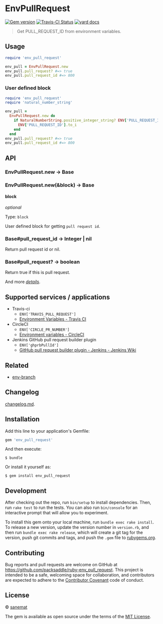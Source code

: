 # EnvPullRequest

[![Gem version][gem-image]][gem-url] [![Travis-CI Status][travis-image]][travis-url] [![yard docs][docs-image]][docs-url]

> Get PULL_REQUEST_ID from environment variables.


## Usage

```ruby
require 'env_pull_request'

env_pull = EnvPullRequest.new
env_pull.pull_request? #=> true
env_pull.pull_request_id #=> 800
```

### User defined block

```ruby
require 'env_pull_request'
require 'natural_number_string'

env_pull =
  EnvPullRequest.new do
    if NaturalNumberString.positive_integer_string? ENV['PULL_REQUEST_ID']
      ENV['PULL_REQUEST_ID'].to_i
    end
  end
env_pull.pull_request? #=> true
env_pull.pull_request_id #=> 800
```


## API

### EnvPullRequest.new -> Base

### EnvPullRequest.new(&block) -> Base

#### block

*optional*

Type: `block`

User defined block for getting `pull request id`.


### Base#pull_request_id -> Integer | nil

Return pull request id or nil.


### Base#pull_request? -> boolean

Return true if this is pull request.

And more *[details][docs-url]*.


## Supported services / applications

* Travis-ci
    * `ENV['TRAVIS_PULL_REQUEST']`
    * [Environment Variables - Travis CI](http://docs.travis-ci.com/user/environment-variables/#Default-Environment-Variables)
* CircleCI
    * `ENV['CIRCLE_PR_NUMBER']`
    * [Environment variables - CircleCI](https://circleci.com/docs/environment-variables#building-pull-requests-that-come-from-forks)
* Jenkins GitHub pull request builder plugin
    * `ENV['ghprbPullId']`
    * [GitHub pull request builder plugin - Jenkins - Jenkins Wiki](https://wiki.jenkins-ci.org/display/JENKINS/GitHub+pull+request+builder+plugin#GitHubpullrequestbuilderplugin-EnvironmentVariables)


## Related

* [env-branch](https://github.com/packsaddle/ruby-env_branch)


## Changelog

[changelog.md](./changelog.md).


## Installation

Add this line to your application's Gemfile:

```ruby
gem 'env_pull_request'
```

And then execute:

    $ bundle

Or install it yourself as:

    $ gem install env_pull_request


## Development

After checking out the repo, run `bin/setup` to install dependencies. Then, run `rake test` to run the tests. You can also run `bin/console` for an interactive prompt that will allow you to experiment.

To install this gem onto your local machine, run `bundle exec rake install`. To release a new version, update the version number in `version.rb`, and then run `bundle exec rake release`, which will create a git tag for the version, push git commits and tags, and push the `.gem` file to [rubygems.org](https://rubygems.org).


## Contributing

Bug reports and pull requests are welcome on GitHub at https://github.com/packsaddle/ruby-env_pull_request. This project is intended to be a safe, welcoming space for collaboration, and contributors are expected to adhere to the [Contributor Covenant](contributor-covenant.org) code of conduct.


## License

© [sanemat](http://sane.jp)

The gem is available as open source under the terms of the [MIT License](http://opensource.org/licenses/MIT).

[travis-url]: https://travis-ci.org/packsaddle/ruby-env_pull_request
[travis-image]: https://img.shields.io/travis/packsaddle/ruby-env_pull_request/master.svg?style=flat-square&label=build%20%28linux%29
[gem-url]: https://rubygems.org/gems/env_pull_request
[gem-image]: http://img.shields.io/gem/v/env_pull_request.svg?style=flat-square
[docs-url]: http://www.rubydoc.info/gems/env_pull_request
[docs-image]: https://img.shields.io/badge/yard-docs-blue.svg?style=flat-square
